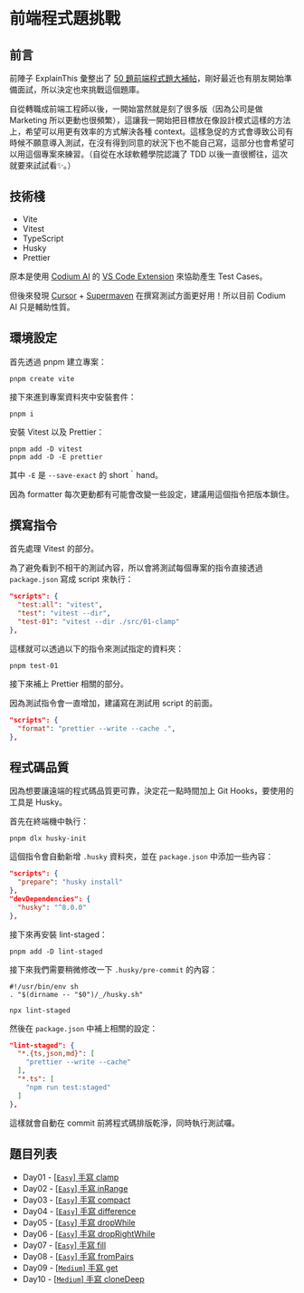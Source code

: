 # 前端程式題挑戰

## 前言

前陣子 ExplainThis 彙整出了 [50 題前端程式題大補帖](https://explainthisio.notion.site/ExplainThis-50-8fe7055e22d5467586f7d2c22719684f)，剛好最近也有朋友開始準備面試，所以決定也來挑戰這個題庫。

自從轉職成前端工程師以後，一開始當然就是刻了很多版（因為公司是做 Marketing 所以更動也很頻繁），這讓我一開始把目標放在像設計模式這樣的方法上，希望可以用更有效率的方式解決各種 context。這樣急促的方式會導致公司有時候不願意導入測試，在沒有得到同意的狀況下也不能自己寫，這部分也會希望可以用這個專案來練習。（自從在水球軟體學院認識了 TDD 以後一直很嚮往，這次就要來試試看✨。）

## 技術棧

- Vite
- Vitest
- TypeScript
- Husky
- Prettier

原本是使用 [Codium AI](https://www.codium.ai/) 的 [VS Code Extension](https://marketplace.visualstudio.com/items?itemName=Codium.codium) 來協助產生 Test Cases。

但後來發現 [Cursor](https://cursor.sh/) + [Supermaven](https://supermaven.com/) 在撰寫測試方面更好用！所以目前 Codium AI 只是輔助性質。

## 環境設定

首先透過 pnpm 建立專案：

```shell
pnpm create vite
```

接下來進到專案資料夾中安裝套件：

```shell
pnpm i
```

安裝 Vitest 以及 Prettier：

```shell
pnpm add -D vitest
pnpm add -D -E prettier
```

其中 `-E` 是 `--save-exact` 的 short｀hand。

因為 formatter 每次更動都有可能會改變一些設定，建議用這個指令把版本鎖住。

## 撰寫指令

首先處理 Vitest 的部分。

為了避免看到不相干的測試內容，所以會將測試每個專案的指令直接透過 `package.json` 寫成 script 來執行：

```json
"scripts": {
  "test:all": "vitest",
  "test": "vitest --dir",
  "test-01": "vitest --dir ./src/01-clamp"
},
```

這樣就可以透過以下的指令來測試指定的資料夾：

```shell
pnpm test-01
```

接下來補上 Prettier 相關的部分。

因為測試指令會一直增加，建議寫在測試用 script 的前面。

```json
"scripts": {
  "format": "prettier --write --cache .",
},
```

## 程式碼品質

因為想要讓遠端的程式碼品質更可靠，決定花一點時間加上 Git Hooks，要使用的工具是 Husky。

首先在終端機中執行：

```shell
pnpm dlx husky-init
```

這個指令會自動新增 `.husky` 資料夾，並在 `package.json` 中添加一些內容：

```json
"scripts": {
  "prepare": "husky install"
},
"devDependencies": {
  "husky": "^8.0.0"
},
```

接下來再安裝 lint-staged：

```shell
pnpm add -D lint-staged
```

接下來我們需要稍微修改一下 `.husky/pre-commit` 的內容：

```shell
#!/usr/bin/env sh
. "$(dirname -- "$0")/_/husky.sh"

npx lint-staged
```

然後在 `package.json` 中補上相關的設定：

```json
"lint-staged": {
  "*.{ts,json,md}": [
    "prettier --write --cache"
  ],
  "*.ts": [
    "npm run test:staged"
  ]
},
```

這樣就會自動在 commit 前將程式碼排版乾淨，同時執行測試囉。

## 題目列表

- Day01 - [[`Easy`] 手寫 clamp](src/01-clamp)
- Day02 - [[`Easy`] 手寫 inRange](src/02-inRange)
- Day03 - [[`Easy`] 手寫 compact](src/03-compact)
- Day04 - [[`Easy`] 手寫 difference](src/04-difference)
- Day05 - [[`Easy`] 手寫 dropWhile](src/05-dropWhile)
- Day06 - [[`Easy`] 手寫 dropRightWhile](src/06-dropRightWhile)
- Day07 - [[`Easy`] 手寫 fill](src/07-fill)
- Day08 - [[`Easy`] 手寫 fromPairs](src/08-fromPairs)
- Day09 - [[`Medium`] 手寫 get](src/09-get)
- Day10 - [[`Medium`] 手寫 cloneDeep](src/10-cloneDeep)
